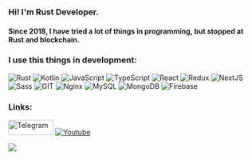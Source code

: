 ### Hi! I'm Rust Developer.

#### Since 2018, I have tried a lot of things in programming, but stopped at Rust and blockchain.

### I use this things in development:

<p>
  <img alt="Rust" src="https://img.shields.io/badge/rust-%23000000.svg?&style=for-the-badge&logo=rust&logoColor=white"/>
  <img alt="Kotlin" src="https://img.shields.io/badge/kotlin-%230095D5.svg?&style=for-the-badge&logo=kotlin&logoColor=white"/>
  <img alt="JavaScript" src="https://img.shields.io/badge/-JavaScript-f0db4f?style=flat-square&logo=javascript&logoColor=white" />
  <img alt="TypeScript" src="https://img.shields.io/badge/-TypeScript-f0db4f?style=flat-square&logo=typescript&logoColor=white" />
  <img alt="React" src="https://img.shields.io/badge/-React-61dafb?style=flat-square&logo=react&logoColor=white" />
  <img alt="Redux" src="https://img.shields.io/badge/Redux-593D88?style=flat-square&logo=redux&logoColor=white" />
  <img alt="NextJS" src="https://img.shields.io/badge/-NextJS-42b983?style=flat-square&logo=nextjs&logoColor=white" />
  <img alt="Sass" src="https://img.shields.io/badge/-Sass-bf4080?style=flat-square&logo=sass&logoColor=white" />
  <img alt="GIT" src="https://img.shields.io/badge/-Git-f14e32?style=flat-square&logo=git&logoColor=white" />
  <img alt="Nginx" src="https://img.shields.io/badge/nginx%20-%23009639.svg?&style=for-the-badge&logo=nginx&logoColor=white"/>
  <img alt="MySQL" src="https://img.shields.io/badge/mysql-%2300f.svg?&style=for-the-badge&logo=mysql&logoColor=white"/>
  <img alt="MongoDB" src ="https://img.shields.io/badge/MongoDB-%234ea94b.svg?&style=for-the-badge&logo=mongodb&logoColor=white"/>
  <img alt="Firebase" src="https://img.shields.io/badge/firebase%20-%23039BE5.svg?&style=for-the-badge&logo=firebase"/>
</p>

### Links:

<p>
  <a href="https://t.me/pr3s3n7" target="_blank"><img alt="Telegram" width=90 height=30 src="https://i.siteapi.org/o58BVwcNDp9OKszxFmiDTK-rfPQ=/0x0:1200x628/s.siteapi.org/4988ac128c532eb.ru/img/379wkv530kisow08w8gw0w08c08k0k" /></a>
  <a href="https://www.youtube.com/channel/UCA7XPClPO83E9pMa24mkm2Q" target="_blank"><img alt="Youtube" src="https://img.shields.io/badge/Youtube%20-%23FF0000.svg?&style=for-the-badge&logo=YouTube&logoColor=white"/>
</p>

![](https://thumbs.gfycat.com/AngelicConcreteHypsilophodon-size_restricted.gif)

